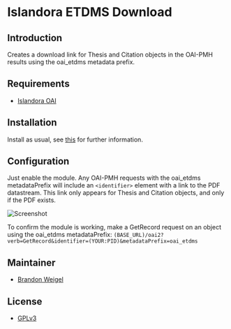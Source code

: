 # Islandora ETDMS Download

## Introduction
Creates a download link for Thesis and Citation objects in the OAI-PMH results using the oai_etdms metadata prefix.

## Requirements

* [Islandora OAI](https://github.com/Islandora/islandora_oai)

## Installation

Install as usual, see [this](https://drupal.org/documentation/install/modules-themes/modules-7) for further information.

## Configuration

Just enable the module. Any OAI-PMH requests with the oai_etdms metadataPrefix will include an `<identifier>` element with a link to the PDF datastream. This link only appears for Thesis and Citation objects, and only if the PDF exists.

![Screenshot](https://i.imgur.com/0STIZ9z.png)

To confirm the module is working, make a GetRecord request on an object using the oai_etdms metadataPrefix: `(BASE_URL)/oai2?verb=GetRecord&identifier=(YOUR:PID)&metadataPrefix=oai_etdms`

## Maintainer

* [Brandon Weigel](https://github.com/bondjimbond)

## License

* [GPLv3](http://www.gnu.org/licenses/gpl-3.0.txt)
